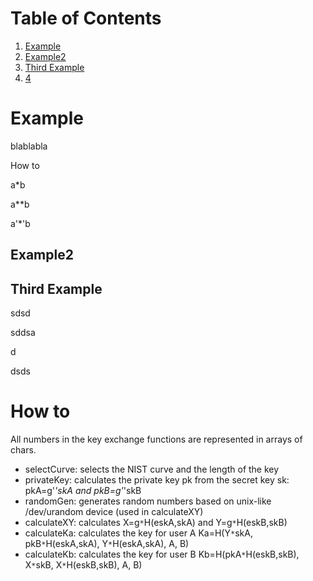 # Table of Contents
1. [Example](#example)
2. [Example2](#example2)
3. [Third Example](#third-example)
4. [4](#how-to)

# Example
blablabla

How to

a*b

a**b

a'*'b



## Example2
## Third Example

sdsd


sddsa


d


dsds
# How to

All numbers in the key exchange functions are represented in arrays of chars.

* selectCurve: selects the NIST curve and the length of the key
* privateKey: calculates the private key pk from the secret key sk: pkA=g'*'skA and pkB=g'*'skB
* randomGen: generates random numbers based on unix-like /dev/urandom device (used in calculateXY)
* calculateXY: calculates X=g`*`H(eskA,skA) and Y=g`*`H(eskB,skB)
* calculateKa: calculates the key for user A Ka=H(Y`*`skA, pkB`*`H(eskA,skA), Y`*`H(eskA,skA), A, B)
* calculateKb: calculates the key for user B Kb=H(pkA`*`H(eskB,skB), X`*`skB, X`*`H(eskB,skB), A, B)
